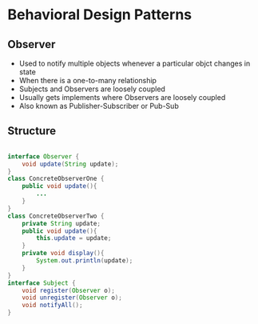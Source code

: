 # Behavioral Design Patterns

## Observer

- Used to notify multiple objects whenever a particular objct changes in state
- When there is a one-to-many relationship
- Subjects and Observers are loosely coupled
- Usually gets implements where Observers are loosely coupled
- Also known as Publisher-Subscriber or Pub-Sub

## Structure

```java

interface Observer {
    void update(String update);
}
class ConcreteObserverOne {
    public void update(){
        ...
    }
}
class ConcreteObserverTwo {
    private String update;
    public void update(){
        this.update = update;
    }
    private void display(){
        System.out.println(update);
    }
}
interface Subject {
    void register(Observer o);
    void unregister(Observer o);
    void notifyAll();
}
```
